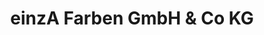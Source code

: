 ---
title: "einzA Farben GmbH & Co KG"
url: /gelsenkirchen/einza-farben-gmbh-und-co-kg/
shop: Farben
---
